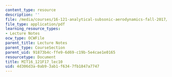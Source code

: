 ```yaml
---
content_type: resource
description: ''
file: /media/courses/16-121-analytical-subsonic-aerodynamics-fall-2017/4d306d3a0ab93ab1f6347fb1847a7747_MIT16_121F17_lec10.pdf
file_type: application/pdf
learning_resource_types:
- Lecture Notes
ocw_type: OCWFile
parent_title: Lecture Notes
parent_type: CourseSection
parent_uid: 91873b4c-ffe9-6d69-c19b-5e4cae1e0165
resourcetype: Document
title: MIT16_121F17_lec10
uid: 4d306d3a-0ab9-3ab1-f634-7fb1847a7747
---
```

